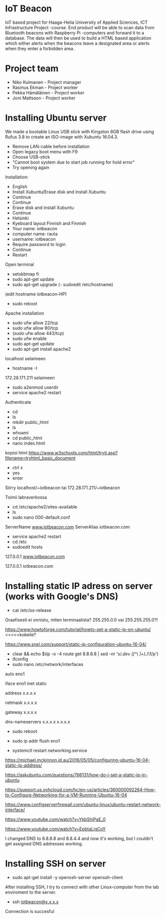 # IoT Beacon
IoT based project for Haaga-Helia University of Applied Sciences, ICT Infrastructure Project -course. End product will be able to scan data from Bluetooth beacons with Raspberry Pi -computers and forward it to a database. The data will then be used to build a HTML based application which either alerts when the beacons leave a designated area or alerts when they enter a forbidden area.

# Project team
- Niko Kulmanen - Project manager
- Rasmus Ekman - Project worker
- Pekka Hämäläinen - Project worker
- Joni Mattsson - Project worker

# Installing Ubuntu server
We made a bootable Linux USB stick with Kingston 8GB flash drive using Rufus 3.8 to create an ISO-image with Xubuntu 16.04.3.

- Remove LAN-cable before installation
- Open legacy boot menu with F9
- Choose USB-stick
- "Cannot boot system due to start job running for hold error"
- Try opening again

Installation:
- English
- Install Xubuntu/Erase disk and install Xubuntu
- Continue
- Continue
- Erase disk and install Xubuntu
- Continue
- Helsinki
- Kyeboard layout Finnish and Finnish
- Your name: iotbeacon
- computer name: rauta
- username: iotbeacon
- Require password to login
- Continue
- Restart

Open terminal

- setxkbmap fi
- sudo apt-get update
- sudo apt-get upgrade
(- sudoedit /etc/hostname)

(edit hostname iotbeacon-HP)

- sudo reboot

Apache installation

- sudo ufw allow 22/tcp
- sudo ufw allow 80/tcp
- (sudo ufw allow 443/tcp)
- sudo ufw enable
- sudo apt-get update
- sudo apt-get install apache2

localhost selaimeen

- hostname -I

172.28.171.211 selaimeen

- sudo a2enmod userdir
- service apache2 restart

Authenticate

- cd
- ls
- mkdir public_html
- ls
- whoami
- cd public_html
- nano index.html

kopioi html https://www.w3schools.com/html/tryit.asp?filename=tryhtml_basic_document

- ctrl x
- yes
- enter

Siirry localhost/~iotbeacon tai 172.28.171.211/~iotbeacon

Toimii labraverkossa

- cd /etc/apache2/sites-available
- ls
- sudo nano 000-default.conf

ServerName www.iotbeacon.com
ServerAlias iotbeacon.com

- service apache2 restart
- cd /etc
- sudoedit hosts

127.0.0.1 www.iotbeacon.com

127.0.0.1 iotbeacon.com

# Installing static IP adress on server (works with Google's DNS)

- cat /etc/os-release

Graafisesti ei onnistu, miten terminaalista? 255.255.0.0 vai 255.255.255.0?!

https://www.howtoforge.com/tutorial/howto-set-a-static-ip-on-ubuntu/ <<<<<kokeile?

https://www.snel.com/support/static-ip-configuration-ubuntu-16-04/

- clear && echo $(ip -o -4 route get 8.8.8.8 | sed -nr 's/.*dev ([^\ ]+).*/\1/p')
- ifconfig
- sudo nano /etc/network/interfaces

auto eno1

iface eno1 inet static

 address x.x.x.x
 
 netmask x.x.x.x
 
 gateway x.x.x.x
 
 dns-nameservers x.x.x.x x.x.x.x

- sudo reboot

- sudo ip addr flush eno1
- systemctl restart networking.service

https://michael.mckinnon.id.au/2016/05/05/configuring-ubuntu-16-04-static-ip-address/

https://askubuntu.com/questions/766131/how-do-i-set-a-static-ip-in-ubuntu

https://support.us.ovhcloud.com/hc/en-us/articles/360000092264-How-to-Configure-Networking-for-a-VM-Running-Ubuntu-16-04

https://www.configserverfirewall.com/ubuntu-linux/ubuntu-restart-network-interface/

https://www.youtube.com/watch?v=YkbShiPaE_0

https://www.youtube.com/watch?v=EpbtaLigCoY

I changed DNS to 8.8.8.8 and 8.8.4.4 and now it's working, but I couldn't get assigned DNS addresses working.

# Installing SSH on server

- sudo apt-get install -y openssh-server openssh-client

After installing SSH, I try to connect with other Linux-computer from the lab enviroment to the server.

- ssh iotbeacon@x.x.x.x

Connection is succesful
